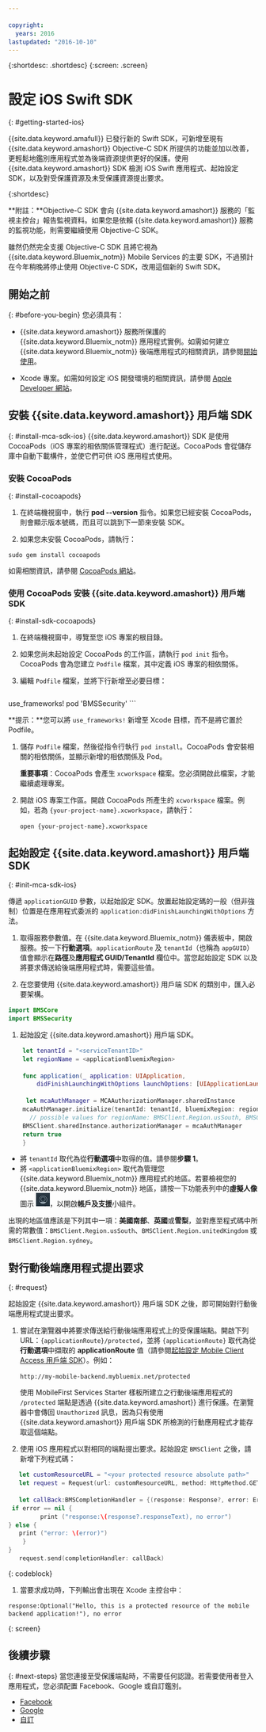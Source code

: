 ```yaml
---

copyright:
  years: 2016
lastupdated: "2016-10-10"
---
```

{:shortdesc: .shortdesc}
{:screen: .screen}


# 設定 iOS Swift SDK
{: #getting-started-ios}

{{site.data.keyword.amafull}} 已發行新的 Swift SDK，可新增至現有 {{site.data.keyword.amashort}} Objective-C SDK 所提供的功能並加以改善，更輕鬆地鑑別應用程式並為後端資源提供更好的保護。使用 {{site.data.keyword.amashort}} SDK 檢測 iOS Swift 應用程式、起始設定 SDK，以及對受保護資源及未受保護資源提出要求。


{:shortdesc}

**附註：**Objective-C SDK 會向 {{site.data.keyword.amashort}} 服務的「監視主控台」報告監視資料。如果您是依賴 {{site.data.keyword.amashort}} 服務的監視功能，則需要繼續使用 Objective-C SDK。

雖然仍然完全支援 Objective-C SDK 且將它視為 {{site.data.keyword.Bluemix_notm}} Mobile Services 的主要 SDK，不過預計在今年稍晚將停止使用 Objective-C SDK，改用這個新的 Swift SDK。 


## 開始之前
{: #before-you-begin}
您必須具有：
* {{site.data.keyword.amashort}} 服務所保護的 {{site.data.keyword.Bluemix_notm}} 應用程式實例。如需如何建立 {{site.data.keyword.Bluemix_notm}} 後端應用程式的相關資訊，請參閱[開始使用](index.html)。




* Xcode 專案。如需如何設定 iOS 開發環境的相關資訊，請參閱 [Apple Developer 網站](https://developer.apple.com/support/xcode/)。


## 安裝 {{site.data.keyword.amashort}} 用戶端 SDK
{: #install-mca-sdk-ios}
{{site.data.keyword.amashort}} SDK 是使用 CocoaPods（iOS 專案的相依關係管理程式）進行配送。CocoaPods 會從儲存庫中自動下載構件，並使它們可供 iOS 應用程式使用。


### 安裝 CocoaPods
{: #install-cocoapods}

1. 在終端機視窗中，執行 **pod --version** 指令。如果您已經安裝 CocoaPods，則會顯示版本號碼，而且可以跳到下一節來安裝 SDK。

1. 如果您未安裝 CocoaPods，請執行：


```
sudo gem install cocoapods
```

如需相關資訊，請參閱 [CocoaPods 網站](https://cocoapods.org/)。

### 使用 CocoaPods 安裝 {{site.data.keyword.amashort}} 用戶端 SDK
{: #install-sdk-cocoapods}

1. 在終端機視窗中，導覽至您 iOS 專案的根目錄。

1. 如果您尚未起始設定 CocoaPods 的工作區，請執行 `pod init` 指令。<br/>CocoaPods 會為您建立 `Podfile` 檔案，其中定義 iOS 專案的相依關係。

1. 編輯 `Podfile` 檔案，並將下行新增至必要目標：

	```
use_frameworks!
  pod 'BMSSecurity'
	```

  **提示：**您可以將 `use_frameworks!` 新增至 Xcode 目標，而不是將它置於 Podfile。

1. 儲存 `Podfile` 檔案，然後從指令行執行 `pod install`。CocoaPods 會安裝相關的相依關係，並顯示新增的相依關係及 Pod。<br/>

   **重要事項**：CocoaPods 會產生 `xcworkspace` 檔案。您必須開啟此檔案，才能繼續處理專案。

1. 開啟 iOS 專案工作區。開啟 CocoaPods 所產生的 `xcworkspace` 檔案。例如，若為 `{your-project-name}.xcworkspace`，請執行：

	`open {your-project-name}.xcworkspace`

## 起始設定 {{site.data.keyword.amashort}} 用戶端 SDK
{: #init-mca-sdk-ios}

 傳遞 `applicationGUID` 參數，以起始設定 SDK。放置起始設定碼的一般（但非強制）位置是在應用程式委派的 `application:didFinishLaunchingWithOptions` 方法。
 

1. 取得服務參數值。在 {{site.data.keyword.Bluemix_notm}} 儀表板中，開啟服務。按一下**行動選項**。`applicationRoute` 及 `tenantId`（也稱為 `appGUID`）值會顯示在**路徑**及**應用程式 GUID/TenantId** 欄位中。當您起始設定 SDK 以及將要求傳送給後端應用程式時，需要這些值。

1. 在您要使用 {{site.data.keyword.amashort}} 用戶端 SDK 的類別中，匯入必要架構。

 ```Swift
 import BMSCore
 import BMSSecurity
 ```

1. 起始設定 {{site.data.keyword.amashort}} 用戶端 SDK。

```Swift
	let tenantId = "<serviceTenantID>"
	let regionName = <applicationBluemixRegion>

	func application(_ application: UIApplication, 
	    didFinishLaunchingWithOptions launchOptions: [UIApplicationLaunchOptionsKey: Any]?) -> Bool {
	
	 let mcaAuthManager = MCAAuthorizationManager.sharedInstance
    mcaAuthManager.initialize(tenantId: tenantId, bluemixRegion: regionName)
      // possible values for regionName: BMSClient.Region.usSouth, BMSClient.Region.unitedKingdom, BMSClient.Region.sydney
	BMSClient.sharedInstance.authorizationManager = mcaAuthManager	
	return true
	}
 ```

* 將 `tenantId` 取代為從**行動選項**中取得的值。請參閱**步驟 1**。
* 將 `<applicationBluemixRegion>` 取代為管理您 {{site.data.keyword.Bluemix_notm}} 應用程式的地區。若要檢視您的 {{site.data.keyword.Bluemix_notm}} 地區，請按一下功能表列中的**虛擬人像**圖示 ![「虛擬人像」圖示](images/face.jpg "「虛擬人像」圖示")，以開啟**帳戶及支援**小組件。

出現的地區值應該是下列其中一項：**美國南部**、**英國**或**雪梨**，並對應至程式碼中所需的常數值：`BMSClient.Region.usSouth`、`BMSClient.Region.unitedKingdom` 或 `BMSClient.Region.sydney`。

   
## 對行動後端應用程式提出要求
{: #request}

起始設定 {{site.data.keyword.amashort}} 用戶端 SDK 之後，即可開始對行動後端應用程式提出要求。

1. 嘗試在瀏覽器中將要求傳送給行動後端應用程式上的受保護端點。開啟下列 URL：`{applicationRoute}/protected`，並將 `{applicationRoute}` 取代為從**行動選項**中擷取的 **applicationRoute** 值（請參閱[起始設定 Mobile Client Access 用戶端 SDK](#init-mca-sdk-ios)）。例如： 

	`http://my-mobile-backend.mybluemix.net/protected
	`

	使用 MobileFirst Services Starter 樣板所建立之行動後端應用程式的 `/protected` 端點是透過 {{site.data.keyword.amashort}} 進行保護。在瀏覽器中會傳回 `Unauthorized` 訊息，因為只有使用 {{site.data.keyword.amashort}} 用戶端 SDK 所檢測的行動應用程式才能存取這個端點。



1. 使用 iOS 應用程式以對相同的端點提出要求。起始設定 `BMSClient` 之後，請新增下列程式碼：

 ```Swift
	let customResourceURL = "<your protected resource absolute path>"
	let request = Request(url: customResourceURL, method: HttpMethod.GET)

	let callBack:BMSCompletionHandler = {(response: Response?, error: Error?) in
  if error == nil {
          print ("response:\(response?.responseText), no error")
 } else {
    print ("error: \(error)")
     }
 }
	request.send(completionHandler: callBack)
 ```
 {: codeblock}

1.  當要求成功時，下列輸出會出現在 Xcode 主控台中：

 ```
 response:Optional("Hello, this is a protected resource of the mobile backend application!"), no error
 ```
{: screen}
 
## 後續步驟
{: #next-steps}
當您連接至受保護端點時，不需要任何認證。若需要使用者登入應用程式，您必須配置 Facebook、Google 或自訂鑑別。
  * [Facebook](facebook-auth-ios-swift-sdk.html)
  * [Google](google-auth-ios-swift-sdk.html)
  * [自訂](custom-auth-ios-swift-sdk.html)
